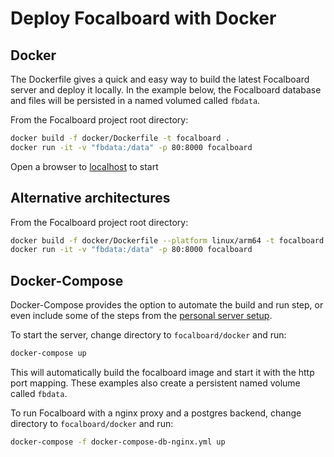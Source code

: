 # Deploy Focalboard with Docker

## Docker

The Dockerfile gives a quick and easy way to build the latest Focalboard server and deploy it locally. In the example below,
the Focalboard database and files will be persisted in a named volumed called `fbdata`.

From the Focalboard project root directory:

```bash
docker build -f docker/Dockerfile -t focalboard .
docker run -it -v "fbdata:/data" -p 80:8000 focalboard
```

Open a browser to [localhost](http://localhost) to start

## Alternative architectures

From the Focalboard project root directory:

```bash
docker build -f docker/Dockerfile --platform linux/arm64 -t focalboard .
docker run -it -v "fbdata:/data" -p 80:8000 focalboard
```

## Docker-Compose

Docker-Compose provides the option to automate the build and run step, or even include some of the steps from the [personal server setup](https://www.focalboard.com/download/personal-edition/ubuntu/).

To start the server, change directory to `focalboard/docker` and run:

```bash
docker-compose up
```

This will automatically build the focalboard image and start it with the http port mapping. These examples also create a persistent named volume called `fbdata`.

To run Focalboard with a nginx proxy and a postgres backend, change directory to `focalboard/docker` and run:

```bash
docker-compose -f docker-compose-db-nginx.yml up
```
